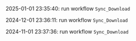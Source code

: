 2025-01-01 23:35:40: run workflow `Sync_Download` 

2024-12-01 23:36:11: run workflow `Sync_Download` 

2024-11-01 23:37:36: run workflow `Sync_Download` 


